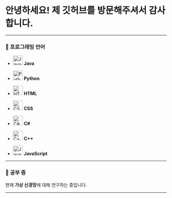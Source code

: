 # 안녕하세요! 제 깃허브를 방문해주셔서 감사합니다.

---

### 🌟 프로그래밍 언어

- <img src="https://cdn.jsdelivr.net/gh/devicons/devicon/icons/java/java-original.svg" alt="Java" width="30" height="30"/> **Java**
  
- <img src="https://cdn.jsdelivr.net/gh/devicons/devicon/icons/python/python-original.svg" alt="Python" width="30" height="30"/> **Python**
  
- <img src="https://cdn.jsdelivr.net/gh/devicons/devicon/icons/html5/html5-original.svg" alt="HTML" width="30" height="30"/> **HTML**
  
- <img src="https://cdn.jsdelivr.net/gh/devicons/devicon/icons/css3/css3-original.svg" alt="CSS" width="30" height="30"/> **CSS**
  
- <img src="https://cdn.jsdelivr.net/gh/devicons/devicon/icons/csharp/csharp-original.svg" alt="C#" width="30" height="30"/> **C#**
  
- <img src="https://cdn.jsdelivr.net/gh/devicons/devicon/icons/cplusplus/cplusplus-original.svg" alt="C++" width="30" height="30"/> **C++**
  
- <img src="https://cdn.jsdelivr.net/gh/devicons/devicon/icons/javascript/javascript-original.svg" alt="JavaScript" width="30" height="30"/> **JavaScript**

---

### 🌱 공부 중

현재 **가상 신경망**에 대해 연구하는 중입니다.


---
